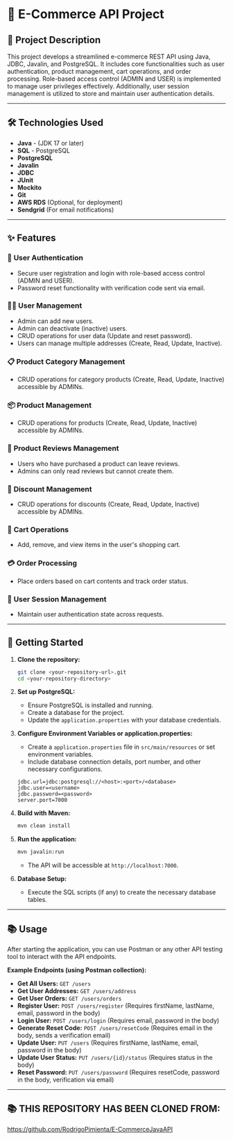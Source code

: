 # 🛒 E-Commerce API Project

## 📖 Project Description

This project develops a streamlined e-commerce REST API using Java, JDBC, Javalin, and PostgreSQL. It includes core functionalities such as user authentication, product management, cart operations, and order processing. Role-based access control (ADMIN and USER) is implemented to manage user privileges effectively. Additionally, user session management is utilized to store and maintain user authentication details.

---

## 🛠️ Technologies Used

* **Java** - (JDK 17 or later)
* **SQL** - PostgreSQL
* **PostgreSQL**
* **Javalin**
* **JDBC**
* **JUnit**
* **Mockito**
* **Git**
* **AWS RDS** (Optional, for deployment)
* **Sendgrid** (For email notifications)

---

## ✨ Features

### 🔑 **User Authentication**
* Secure user registration and login with role-based access control (ADMIN and USER).
* Password reset functionality with verification code sent via email.

### 👨‍💻 **User Management**
* Admin can add new users.
* Admin can deactivate (inactive) users.
* CRUD operations for user data (Update and reset password).
* Users can manage multiple addresses (Create, Read, Update, Inactive).

### 📋 **Product Category Management**
* CRUD operations for category products (Create, Read, Update, Inactive) accessible by ADMINs.

### 📦 **Product Management**
* CRUD operations for products (Create, Read, Update, Inactive) accessible by ADMINs.

### 📝 **Product Reviews Management**
* Users who have purchased a product can leave reviews.
* Admins can only read reviews but cannot create them.

### 🎁 **Discount Management**
* CRUD operations for discounts (Create, Read, Update, Inactive) accessible by ADMINs.

### 🛒 **Cart Operations**
* Add, remove, and view items in the user's shopping cart.

### 💳 **Order Processing**
* Place orders based on cart contents and track order status.

### 🔐 **User Session Management**
* Maintain user authentication state across requests.

---

## 🔄 Getting Started

1.  **Clone the repository:**

    ```bash
    git clone <your-repository-url>.git
    cd <your-repository-directory>
    ```

2.  **Set up PostgreSQL:**

    * Ensure PostgreSQL is installed and running.
    * Create a database for the project.
    * Update the `application.properties` with your database credentials.

3.  **Configure Environment Variables or application.properties:**

    * Create a `application.properties` file in `src/main/resources` or set environment variables.
    * Include database connection details, port number, and other necessary configurations.

    ```properties
    jdbc.url=jdbc:postgresql://<host>:<port>/<database>
    jdbc.user=<username>
    jdbc.password=<password>
    server.port=7000
    ```

4.  **Build with Maven:**

    ```bash
    mvn clean install
    ```

5.  **Run the application:**

    ```bash
    mvn javalin:run
    ```

    * The API will be accessible at `http://localhost:7000`.

6.  **Database Setup:**
    * Execute the SQL scripts (if any) to create the necessary database tables.

---

## 📚 Usage

After starting the application, you can use Postman or any other API testing tool to interact with the API endpoints.

**Example Endpoints (using Postman collection):**

* **Get All Users:** `GET /users`
* **Get User Addresses:** `GET /users/address`
* **Get User Orders:** `GET /users/orders`
* **Register User:** `POST /users/register` (Requires firstName, lastName, email, password in the body)
* **Login User:** `POST /users/login` (Requires email, password in the body)
* **Generate Reset Code:** `POST /users/resetCode` (Requires email in the body, sends a verification email)
* **Update User:** `PUT /users` (Requires firstName, lastName, email, password in the body)
* **Update User Status:** `PUT /users/{id}/status` (Requires status in the body)
* **Reset Password:** `PUT /users/password` (Requires resetCode, password in the body, verification via email)

---

## 📚 THIS REPOSITORY HAS BEEN CLONED FROM:
https://github.com/RodrigoPimienta/E-CommerceJavaAPI

